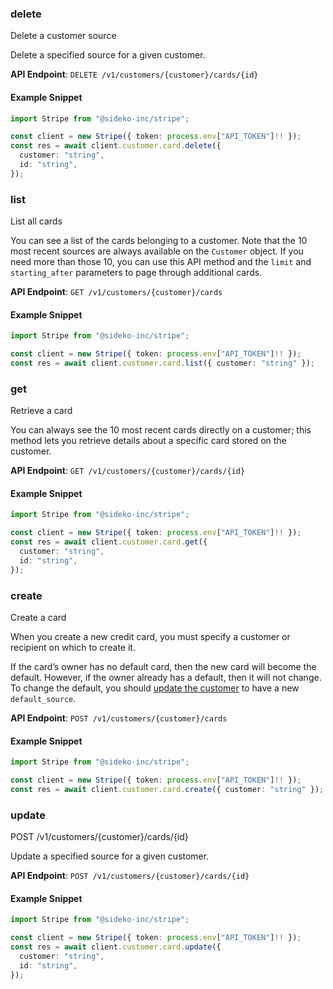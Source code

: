 
### delete <a name="delete"></a>
Delete a customer source

<p>Delete a specified source for a given customer.</p>

**API Endpoint**: `DELETE /v1/customers/{customer}/cards/{id}`

#### Example Snippet

```typescript
import Stripe from "@sideko-inc/stripe";

const client = new Stripe({ token: process.env["API_TOKEN"]!! });
const res = await client.customer.card.delete({
  customer: "string",
  id: "string",
});
```

### list <a name="list"></a>
List all cards

<p>You can see a list of the cards belonging to a customer.
Note that the 10 most recent sources are always available on the <code>Customer</code> object.
If you need more than those 10, you can use this API method and the <code>limit</code> and <code>starting_after</code> parameters to page through additional cards.</p>

**API Endpoint**: `GET /v1/customers/{customer}/cards`

#### Example Snippet

```typescript
import Stripe from "@sideko-inc/stripe";

const client = new Stripe({ token: process.env["API_TOKEN"]!! });
const res = await client.customer.card.list({ customer: "string" });
```

### get <a name="get"></a>
Retrieve a card

<p>You can always see the 10 most recent cards directly on a customer; this method lets you retrieve details about a specific card stored on the customer.</p>

**API Endpoint**: `GET /v1/customers/{customer}/cards/{id}`

#### Example Snippet

```typescript
import Stripe from "@sideko-inc/stripe";

const client = new Stripe({ token: process.env["API_TOKEN"]!! });
const res = await client.customer.card.get({
  customer: "string",
  id: "string",
});
```

### create <a name="create"></a>
Create a card

<p>When you create a new credit card, you must specify a customer or recipient on which to create it.</p>

<p>If the card’s owner has no default card, then the new card will become the default.
However, if the owner already has a default, then it will not change.
To change the default, you should <a href="/docs/api#update_customer">update the customer</a> to have a new <code>default_source</code>.</p>

**API Endpoint**: `POST /v1/customers/{customer}/cards`

#### Example Snippet

```typescript
import Stripe from "@sideko-inc/stripe";

const client = new Stripe({ token: process.env["API_TOKEN"]!! });
const res = await client.customer.card.create({ customer: "string" });
```

### update <a name="update"></a>
POST /v1/customers/{customer}/cards/{id}

<p>Update a specified source for a given customer.</p>

**API Endpoint**: `POST /v1/customers/{customer}/cards/{id}`

#### Example Snippet

```typescript
import Stripe from "@sideko-inc/stripe";

const client = new Stripe({ token: process.env["API_TOKEN"]!! });
const res = await client.customer.card.update({
  customer: "string",
  id: "string",
});
```
